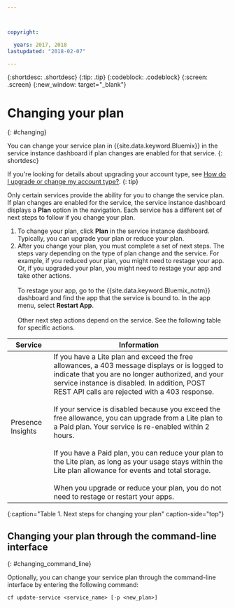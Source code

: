 ```yaml
---



copyright:

  years: 2017, 2018
lastupdated: "2018-02-07"

---
```


{:shortdesc: .shortdesc}
{:tip: .tip}
{:codeblock: .codeblock}
{:screen: .screen}
{:new_window: target="_blank"}

# Changing your plan
{: #changing}

You can change your service plan in {{site.data.keyword.Bluemix}} in the service instance dashboard if plan changes are enabled for that service.
{: shortdesc}

If you're looking for details about upgrading your account type, see [How do I upgrade or change my account type?](/docs/account/account_faq.html#changeacct).
{: tip}

Only certain services provide the ability for you to change the service plan. If plan changes are enabled for the service, the service instance dashboard displays a **Plan** option in the navigation. Each service has a different set of next steps to follow if you change your plan.

1. To change your plan, click **Plan** in the service instance dashboard. Typically, you can upgrade your plan or reduce your plan.
2. After you change your plan, you must complete a set of next steps. The steps vary depending on the type of plan change and the service. For example, if you reduced your plan, you might need to restage your app. Or, if you upgraded your plan, you might need to restage your app and take other actions.<br/><br/>To restage your app, go to the {{site.data.keyword.Bluemix_notm}} dashboard and find the app that the service is bound to. In the app menu, select **Restart App**.<br/><br/>Other next step actions depend on the service. See the following table for specific actions.

|Service |	Information|
|--------|-------------|
|Presence Insights 	|If you have a Lite plan and exceed the free allowances, a 403 message displays or is logged to indicate that you are no longer authorized, and your service instance is disabled. In addition, POST REST API calls are rejected with a 403 response.<br/><br/>If your service is disabled because you exceed the free allowance, you can upgrade from a Lite plan to a Paid plan. Your service is re-enabled within 2 hours.<br/><br/>If you have a Paid plan, you can reduce your plan to the Lite plan, as long as your usage stays within the Lite plan allowance for events and total storage.<br/><br/>When you upgrade or reduce your plan, you do not need to restage or restart your apps.|
{:caption="Table 1. Next steps for changing your plan" caption-side="top"}

## Changing your plan through the command-line interface
{: #changing_command_line}

Optionally, you can change your service plan through the command-line interface by entering the following command:
```
cf update-service <service_name> [-p <new_plan>]
```
